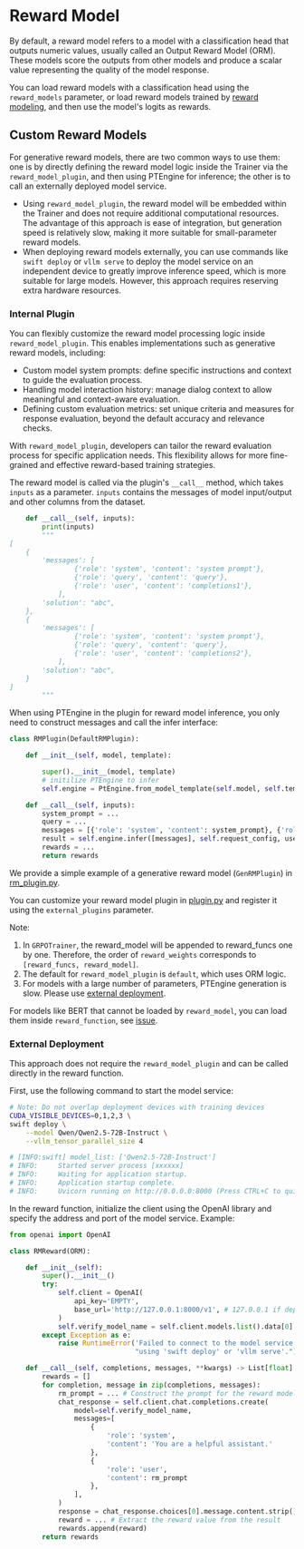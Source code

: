 # Reward Model

By default, a reward model refers to a model with a classification head that outputs numeric values, usually called an Output Reward Model (ORM). These models score the outputs from other models and produce a scalar value representing the quality of the model response.

You can load reward models with a classification head using the `reward_models` parameter, or load reward models trained by [reward modeling](../../RLHF.md#rm), and then use the model's logits as rewards.

## Custom Reward Models

For generative reward models, there are two common ways to use them: one is by directly defining the reward model logic inside the Trainer via the `reward_model_plugin`, and then using PTEngine for inference; the other is to call an externally deployed model service.

- Using `reward_model_plugin`, the reward model will be embedded within the Trainer and does not require additional computational resources. The advantage of this approach is ease of integration, but generation speed is relatively slow, making it more suitable for small-parameter reward models.
- When deploying reward models externally, you can use commands like `swift deploy` or `vllm serve` to deploy the model service on an independent device to greatly improve inference speed, which is more suitable for large models. However, this approach requires reserving extra hardware resources.

### Internal Plugin

You can flexibly customize the reward model processing logic inside `reward_model_plugin`. This enables implementations such as generative reward models, including:

- Custom model system prompts: define specific instructions and context to guide the evaluation process.
- Handling model interaction history: manage dialog context to allow meaningful and context-aware evaluation.
- Defining custom evaluation metrics: set unique criteria and measures for response evaluation, beyond the default accuracy and relevance checks.

With `reward_model_plugin`, developers can tailor the reward evaluation process for specific application needs. This flexibility allows for more fine-grained and effective reward-based training strategies.

The reward model is called via the plugin's `__call__` method, which takes `inputs` as a parameter. `inputs` contains the messages of model input/output and other columns from the dataset.

```python
    def __call__(self, inputs):
        print(inputs)
        """
[
    {
        'messages': [
                {'role': 'system', 'content': 'system prompt'},
                {'role': 'query', 'content': 'query'},
                {'role': 'user', 'content': 'completions1'},
            ],
        'solution': "abc",
    },
    {
        'messages': [
                {'role': 'system', 'content': 'system prompt'},
                {'role': 'query', 'content': 'query'},
                {'role': 'user', 'content': 'completions2'},
            ],
        'solution': "abc",
    }
]
        """
```

When using PTEngine in the plugin for reward model inference, you only need to construct messages and call the infer interface:

```python
class RMPlugin(DefaultRMPlugin):

    def __init__(self, model, template):

        super().__init__(model, template)
        # initilize PTEngine to infer
        self.engine = PtEngine.from_model_template(self.model, self.template, max_batch_size=0)

    def __call__(self, inputs):
        system_prompt = ...
        query = ...
        messages = [{'role': 'system', 'content': system_prompt}, {'role': 'query', 'content': query}]
        result = self.engine.infer([messages], self.request_config, use_tqdm=False)
        rewards = ...
        return rewards
```

We provide a simple example of a generative reward model (`GenRMPlugin`) in [rm_plugin.py](https://github.com/modelscope/ms-swift/blob/main/swift/plugin/rm_plugin.py).

You can customize your reward model plugin in [plugin.py](https://github.com/modelscope/ms-swift/blob/main/examples/train/grpo/plugin/plugin.py) and register it using the `external_plugins` parameter.

Note:
1. In `GRPOTrainer`, the reward_model will be appended to reward_funcs one by one. Therefore, the order of `reward_weights` corresponds to `[reward_funcs, reward_model]`.
2. The default for `reward_model_plugin` is `default`, which uses ORM logic.
3. For models with a large number of parameters, PTEngine generation is slow. Please use [external deployment](#external-deployment).

For models like BERT that cannot be loaded by `reward_model`, you can load them inside `reward_function`, see [issue](https://github.com/modelscope/ms-swift/issues/4580).

### External Deployment

This approach does not require the `reward_model_plugin` and can be called directly in the reward function.

First, use the following command to start the model service:

```bash
# Note: Do not overlap deployment devices with training devices
CUDA_VISIBLE_DEVICES=0,1,2,3 \
swift deploy \
    --model Qwen/Qwen2.5-72B-Instruct \
    --vllm_tensor_parallel_size 4

# [INFO:swift] model_list: ['Qwen2.5-72B-Instruct']
# INFO:     Started server process [xxxxxx]
# INFO:     Waiting for application startup.
# INFO:     Application startup complete.
# INFO:     Uvicorn running on http://0.0.0.0:8000 (Press CTRL+C to quit)
```

In the reward function, initialize the client using the OpenAI library and specify the address and port of the model service. Example:

```python
from openai import OpenAI

class RMReward(ORM):

    def __init__(self):
        super().__init__()
        try:
            self.client = OpenAI(
                api_key='EMPTY',
                base_url='http://127.0.0.1:8000/v1', # 127.0.0.1 if deployed locally
            )
            self.verify_model_name = self.client.models.list().data[0].id
        except Exception as e:
            raise RuntimeError('Failed to connect to the model service. Please deploy the model '
                               "using 'swift deploy' or 'vllm serve'.") from e

    def __call__(self, completions, messages, **kwargs) -> List[float]:
        rewards = []
        for completion, message in zip(completions, messages):
            rm_prompt = ... # Construct the prompt for the reward model
            chat_response = self.client.chat.completions.create(
                model=self.verify_model_name,
                messages=[
                    {
                        'role': 'system',
                        'content': 'You are a helpful assistant.'
                    },
                    {
                        'role': 'user',
                        'content': rm_prompt
                    },
                ],
            )
            response = chat_response.choices[0].message.content.strip()
            reward = ... # Extract the reward value from the result
            rewards.append(reward)
        return rewards
```
